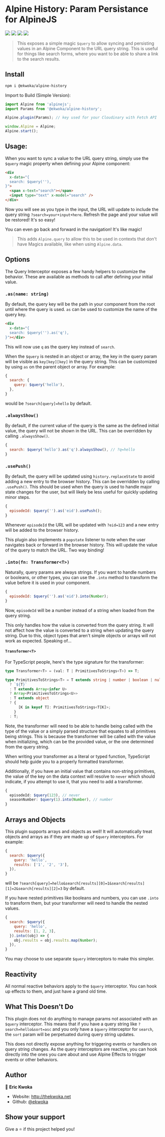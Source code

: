 # Alpine History: Param Persistance for AlpineJS

[<img src="https://img.shields.io/npm/v/@ekwoka/alpine-history?label=%20&style=for-the-badge&logo=pnpm&logoColor=white">](https://www.npmjs.com/package/@ekwoka/alpine-history)
<img src="https://img.shields.io/npm/types/@ekwoka/alpine-history?label=%20&amp;logo=typescript&amp;logoColor=white&amp;style=for-the-badge">
<img src="https://img.shields.io/npm/dt/@ekwoka/alpine-history?style=for-the-badge&logo=npm&logoColor=white" >
[<img src="https://img.shields.io/bundlephobia/minzip/@ekwoka/alpine-history?style=for-the-badge&logo=esbuild&logoColor=white">](https://bundlephobia.com/package/@ekwoka/alpine-history)

> This exposes a simple magic `$query` to allow syncing and persisting values in an Alpine Component to the URL query string. This is useful for things like search forms, where you want to be able to share a link to the search results.

## Install

```sh
npm i @ekwoka/alpine-history
```

Import to Build (Simple Version):

```js
import Alpine from 'alpinejs';
import Params from '@ekwoka/alpine-history';

Alpine.plugin(Params); // key used for your Cloudinary with Fetch API

window.Alpine = Alpine;
Alpine.start();
```

## Usage:

When you want to sync a value to the URL query string, simply use the `$query` magic property when defining your Alpine component:

```html
<div
  x-data="{
  search: $query(''),
}">
  <span x-text="search"></span>
  <input type="text" x-model="search" />
</div>
```

Now you will see as you type in the input, the URL will update to include the query string `?search=your+input+here`. Refresh the page and your value will be restored! It's so easy!

You can even go back and forward in the navigation! It's like magic!

> This adds `Alpine.query` to allow this to be used in contexts that don't have Magics available, like when using `Alpine.data`.

## Options

The Query Interceptor exposes a few handy helpers to customize the behavior. These are available as methods to call after defining your initial value.

### `.as(name: string)`

By default, the query key will be the path in your component from the root until where the query is used. `as` can be used to customize the name of the query key.

```html
<div
  x-data="{
  search: $query('').as('q'),
}"></div>
```

This will now use `q` as the query key instead of `search`.

When the `$query` is nested in an object or array, the key in the query param will be visible as `key[key][key]` in the query string. This can be customized by using `as` on the parent object or array. For example:

```js
{
  search: {
    query: $query('hello'),
  },
}
```

would be `?search[query]=hello` by default.

### `.alwaysShow()`

By default, if the current value of the query is the same as the defined initial value, the query will not be shown in the URL. This can be overridden by calling `.alwaysShow()`.

```js
{
  search: $query('hello').as('q').alwaysShow(), // ?q=hello
}
```

### `.usePush()`

By default, the query will be updated using `history.replaceState` to avoid adding a new entry to the browser history. This can be overridden by calling `.usePush()`. This should be used when the query is used to handle major state changes for the user, but will likely be less useful for quickly updating minor steps.

```js
{
  episodeId: $query('').as('eid').usePush();
}
```

Whenever `episodeId` the URL will be updated with `?eid=123` and a new entry will be added to the browser history.

This plugin also implements a `popstate` listener to note when the user navigates back or forward in the browser history. This will update the value of the query to match the URL. Two way binding!

### `.into(fn: Transformer<T>)`

Naturally, query params are always strings. If you want to handle numbers or booleans, or other types, you can use the `.into` method to transform the value before it is used in your component.

```js
{
  episodeId: $query('').as('eid').into(Number);
}
```

Now, `episodeId` will be a number instead of a string when loaded from the query string.

This only handles how the value is converted from the query string. It will not affect how the value is converted to a string when updating the query string. Due to this, object types that aren't simple objects or arrays will not work as expected. Speaking of...

#### `Transformer<T>`

For TypeScript people, here's the type signature for the transformer:

```ts
type Transformer<T> = (val: T | PrimitivesToStrings<T>) => T;

type PrimitivesToStrings<T> = T extends string | number | boolean | null
  ? `${T}`
  : T extends Array<infer U>
  ? Array<PrimitivesToStrings<U>>
  : T extends object
  ? {
      [K in keyof T]: PrimitivesToStrings<T[K]>;
    }
  : T;
```

Note, the transformer will need to be able to handle being called with the type of the value or a simply parsed structure that equates to all primitives being strings. This is because the transformer will be called with the value when initializing, which can be the provided value, or the one determined from the query string.

When writing your transformer as a literal or typed function, TypeScript should help guide you to a properly formatted transformer.

Additionally, if you have an initial value that contains non-string primitives, the value of the key on the data context will resolve to `never` which should indicate, if you attempt to use it, that you need to add a transformer.

```ts
{
  episodeId: $query(123), // never
  seasonNumber: $query(1).into(Number), // number
}
```

## Arrays and Objects

This plugin supports arrays and objects as well! It will automatically treat objects and arrays as if they are made up of `$query` interceptors. For example:

```js
{
  search: $query({
    query: 'hello',
    results: ['1', '2', '3'],
  }),
}
```

will be `?search[query]=hello&search[results][0]=1&search[results][1]=2&search[results][2]=3` by default.

If you have nested primitives like booleans and numbers, you can use `.into` to transform them, but your transformer will need to handle the nested values.

```js
{
  search: $query({
    query: 'hello',
    results: [1, 2, 3],
  }).into((obj) => {
    obj.results = obj.results.map(Number);
  }),
}
```

You may choose to use separate `$query` interceptors to make this simpler.

## Reactivity

All normal reactive behaviors apply to the `$query` interceptor. You can hook up effects to them, and just have a grand old time.

## What This Doesn't Do

This plugin does not do anything to manage params not associated with an `$query` interceptor. This means that if you have a query string like `?search=hello&sort=asc` and you only have a `$query` interceptor for `search`, the `sort` param will be perpetuated during query string updates.

This does not directly expose anything for triggering events or handlers on query string changes. As the query interceptors are reactive, you can hook directly into the ones you care about and use Alpine Effects to trigger events or other behaviors.

## Author

👤 **Eric Kwoka**

- Website: http://thekwoka.net
- Github: [@ekwoka](https://github.com/ekwoka)

## Show your support

Give a ⭐️ if this project helped you!
